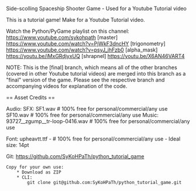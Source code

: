 Side-scolling Spaceship Shooter Game - Used for a Youtube Tutorial video

This is a tutorial game!  Make for a Youtube Tutorial video.

Watch the Python/PyGame playlist on this channel: https://www.youtube.com/sykohpath
[master] https://www.youtube.com/watch?v=PjWkF3dncHY
[trigonometry] https://www.youtube.com/watch?v=psyJ_ihFzb0
[alpha_mask] https://youtu.be/iMxGRdjyxUQ 
[shrapnel] https://youtu.be/X6AN46VART4

NOTE: This is the [final] branch, which means all of the other branches (covered in
other Youtube tutorial videos) are merged into this branch as a "final" version of
the game.  Please see the respective branch and accompanying videos for explanation
of the code.  

==       Asset Credits         ==  

Audio:
	SFX:
		SF1.wav # 100% free for personal/commercial/any use
		SF10.wav # 100% free for personal/commercial/any use
	Music:
		93727__zgump__tr-loop-0416.wav # 100% free for personal/commercial/any use

Font:
	upheavtt.ttf - # 100% free for personal/commercial/any use
		- Ideal size: 14pt

Git:
	https://github.com/SyKoHPaTh/python_tutorial_game

	Copy for your own use:
		* Download as ZIP
		* CLI:
			git clone git@github.com:SyKoHPaTh/python_tutorial_game.git
